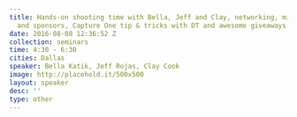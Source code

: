 ```yaml
---
title: Hands-on shooting time with Bella, Jeff and Clay, networking, mingle with speakers
  and sponsors, Capture One tip & tricks with DT and awesome giveaways!
date: 2016-08-08 12:36:52 Z
collection: seminars
time: 4:30 - 6:30
cities: Dallas
speaker: Bella Katik, Jeff Rojas, Clay Cook
image: http://placehold.it/500x500
layout: speaker
desc: ''
type: other
---
```


